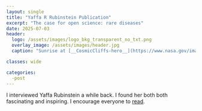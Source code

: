 ```yaml
---
layout: single
title: "Yaffa R Rubinstein Publication"
excerpt: "The case for open science: rare diseases"
date: 2025-07-03
header:
  logo: /assets/images/logo_bkg_transparent_no_txt.png
  overlay_image: /assets/images/header.jpg
  caption: "Sunrise at [__CosmicCliffs-hero__](https://www.nasa.gov/image-article/nasas-webb-reveals-cosmic-cliffs-glittering-landscape-of-star-birth/)"

classes: wide

categories:
  -post
---
```

I interviewed Yaffa Rubinstein a while back. I found her both both fascinating and inspiring. I encourage everyone to [read](https://academic.oup.com/jamiaopen/article/3/3/472/5904414).
